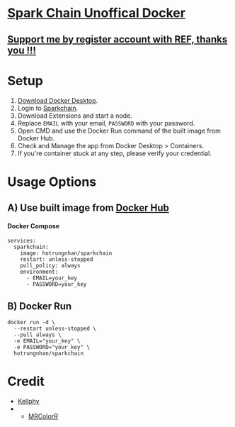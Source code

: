 # [Spark Chain Unoffical Docker](https://github.com/hotrungnhan/sparkchain-docker) 

## [Support me by register account with REF, thanks you !!!](https://sparkchain.ai/register/?r=46694143)
# Setup
1. [Download Docker Desktop](https://www.docker.com/products/docker-desktop).
2. Login to [Sparkchain](https://sparkchain.ai/dashboard).
3. Download Extensions and start a node.
7. Replace `EMAIL` with your email, `PASSWORD` with your password.
8. Open CMD and use the Docker Run command of the built image from Docker Hub.
9. Check and Manage the app from Docker Desktop > Containers.
10. If you're container stuck at any step, please verify your credential.
# Usage Options
## A) Use built image from [Docker Hub](https://hub.docker.com/r/hotrungnhan/sparkchain)
#### Docker Compose
```
services:
  sparkchain:
    image: hotrungnhan/sparkchain
    restart: unless-stopped
    pull_policy: always
    environment:
      - EMAIL=your_key
      - PASSWORD=your_key
```
## B) Docker Run
```
docker run -d \
  --restart unless-stopped \
  --pull always \
  -e EMAIL="your_key" \
  -e PASSWORD="your_key" \
  hotrungnhan/sparkchain
```

# Credit 
* [Kellphy](https://github.com/Kellphy)
* * [MRColorR](https://github.com/MRColorR)
